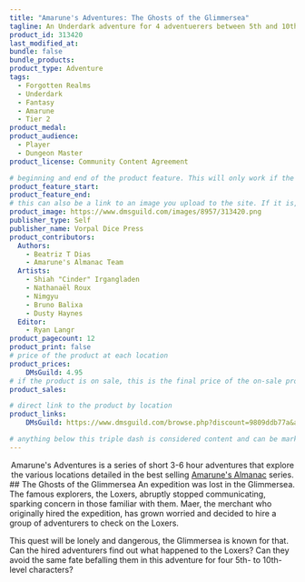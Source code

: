 ```yaml
---
title: "Amarune's Adventures: The Ghosts of the Glimmersea"
tagline: An Underdark adventure for 4 adventuerers between 5th and 10th level.
product_id: 313420
last_modified_at:
bundle: false
bundle_products:
product_type: Adventure
tags:
  - Forgotten Realms
  - Underdark
  - Fantasy
  - Amarune
  - Tier 2
product_medal: 
product_audience:
  - Player
  - Dungeon Master
product_license: Community Content Agreement

# beginning and end of the product feature. This will only work if the site is updated within several weeks of when the feature is supposed to happen. Making a new post counts as updating.
product_feature_start: 
product_feature_end: 
# this can also be a link to an image you upload to the site. If it is, it must start with a "/" or be a full link
product_image: https://www.dmsguild.com/images/8957/313420.png
publisher_type: Self
publisher_name: Vorpal Dice Press
product_contributors:
  Authors:
    - Beatriz T Dias
    - Amarune's Almanac Team
  Artists:
    - Shiah "Cinder" Irgangladen
    - Nathanaël Roux
    - Nimgyu
    - Bruno Balixa
    - Dusty Haynes
  Editor:
    - Ryan Langr
product_pagecount: 12
product_print: false
# price of the product at each location
product_prices:
    DMsGuild: 4.95
# if the product is on sale, this is the final price of the on-sale product for each location that it is on sale. The sales % will be calculated and displayed based on the difference between product_prices and product_sales
product_sales:

# direct link to the product by location
product_links:
    DMsGuild: https://www.dmsguild.com/browse.php?discount=9809ddb77a&affiliate_id=1713687

# anything below this triple dash is considered content and can be markup or html. It should be fully HTML compatible as long as your tags are formatted correctly.
---
```

<center>Amarune's Adventures is a series of short 3-6 hour adventures that explore the various locations detailed in the best selling <a href="#amarune#">Amarune's Almanac</a> series.</center>
## The Ghosts of the Glimmersea
An expedition was lost in the Glimmersea. The famous explorers, the Loxers, abruptly stopped communicating, sparking concern in those familiar with them. Maer, the merchant who originally hired the expedition, has grown worried and decided to hire a group of adventurers to check on the Loxers.

This quest will be lonely and dangerous, the Glimmersea is known for that. Can the hired adventurers find out what happened to the Loxers? Can they avoid the same fate befalling them in this adventure for four 5th- to 10th- level characters?